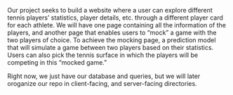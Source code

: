 Our project seeks to build a website where a user can explore different tennis players’ statistics, player details, etc. 
through a different player card for each athlete. We will have one page containing all the information 
of the players, and another page that enables users to “mock” a game with the two players of 
choice. To achieve the mocking page, a prediction model that will simulate a game between two 
players based on their statistics. Users can also pick the tennis surface in which the players will
be competing in this “mocked game.”

Right now, we just have our database and queries, but we will later oroganize our repo in client-facing, 
and server-facing directories. 
